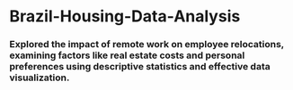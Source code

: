 # Brazil-Housing-Data-Analysis
### Explored the impact of remote work on employee relocations, examining factors like real estate costs and personal preferences using descriptive statistics and effective data visualization.
